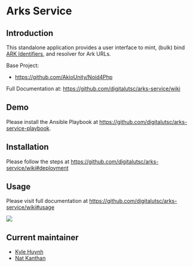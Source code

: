 # Arks Service

## Introduction

This standalone application provides a user interface to mint, (bulk) bind [ARK Identifiers](https://wiki.lyrasis.org/display/ARKs/ARK+Identifiers+FAQ), and resolver for Ark URLs.

Base Project:
* https://github.com/AkioUnity/Noid4Php

Full Documentation at: https://github.com/digitalutsc/arks-service/wiki

## Demo

Please install the Ansible Playbook at https://github.com/digitalutsc/arks-service-playbook.

## Installation
Please follow the steps at https://github.com/digitalutsc/arks-service/wiki#deployment

## Usage
Please visit full documentation at https://github.com/digitalutsc/arks-service/wiki#usage

![](https://github.com/digitalutsc/arks-service/blob/master/admin/docs/images/Screen%20Shot%202021-03-01%20at%208.45.54%20AM.png?raw=true)

## Current maintainer
* [Kyle Huynh](https://github.com/kylehuynh205)
* [Nat Kanthan](https://github.com/Natkeeran)

